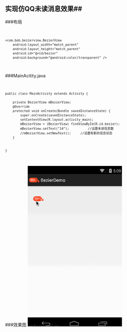 ##	实现仿QQ未读消息效果##
###布局
<code>

	<com.bob.bezierview.BezierView
        android:layout_width="match_parent"
        android:layout_height="match_parent"
        android:id="@+id/bezier"
        android:background="@android:color/transparent" />

</code>

###MainAcitity.java
<code>

	public class MainActivity extends Activity {

	    private BezierView mBezierView;
	    @Override
	    protected void onCreate(Bundle savedInstanceState) {
	        super.onCreate(savedInstanceState);
	        setContentView(R.layout.activity_main);
	        mBezierView = (BezierView) findViewById(R.id.bezier);
	        mBezierView.setText("14");          //设置未读信息数
	        //mBezierView.setNewText();     //设置有新的信息状态
	    }


	}


</code>

###效果图
![效果图](bezier.gif)